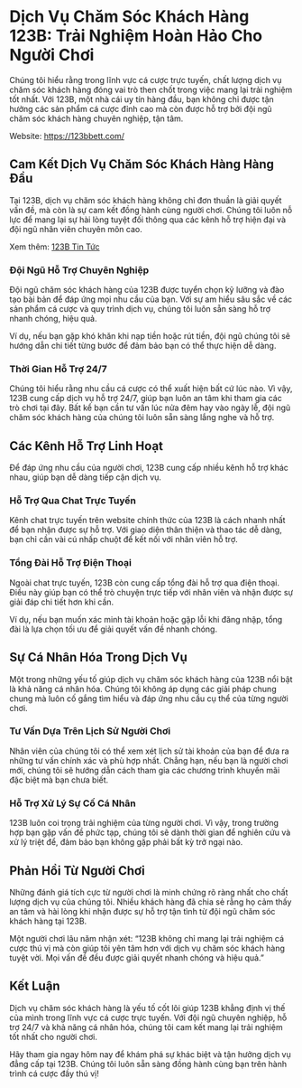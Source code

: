 <h1>Dịch Vụ Chăm Sóc Khách Hàng 123B: Trải Nghiệm Hoàn Hảo Cho Người Chơi</h1>

<p>Chúng tôi hiểu rằng trong lĩnh vực cá cược trực tuyến, chất lượng dịch vụ chăm sóc khách hàng đóng vai trò then chốt trong việc mang lại trải nghiệm tốt nhất. Với 123B, một nhà cái uy tín hàng đầu, bạn không chỉ được tận hưởng các sản phẩm cá cược đỉnh cao mà còn được hỗ trợ bởi đội ngũ chăm sóc khách hàng chuyên nghiệp, tận tâm.</p>

<p>Website:&nbsp;<a href="https://123bbett.com/">https://123bbett.com/</a></p>

<h2>Cam Kết Dịch Vụ Chăm Sóc Khách Hàng Hàng Đầu</h2>

<p>Tại 123B, dịch vụ chăm sóc khách hàng không chỉ đơn thuần là giải quyết vấn đề, mà còn là sự cam kết đồng hành cùng người chơi. Chúng tôi luôn nỗ lực để mang lại sự hài lòng tuyệt đối thông qua các kênh hỗ trợ hiện đại và đội ngũ nhân viên chuyên môn cao.</p>

<p>Xem thêm:&nbsp;<a href="https://123bbett.com/tin-tuc-123b">123B Tin Tức</a></p>

<h3>Đội Ngũ Hỗ Trợ Chuyên Nghiệp</h3>

<p>Đội ngũ chăm sóc khách hàng của 123B được tuyển chọn kỹ lưỡng và đào tạo bài bản để đáp ứng mọi nhu cầu của bạn. Với sự am hiểu sâu sắc về các sản phẩm cá cược và quy trình dịch vụ, chúng tôi luôn sẵn sàng hỗ trợ nhanh chóng, hiệu quả.</p>

<p>Ví dụ, nếu bạn gặp khó khăn khi nạp tiền hoặc rút tiền, đội ngũ chúng tôi sẽ hướng dẫn chi tiết từng bước để đảm bảo bạn có thể thực hiện dễ dàng.</p>

<h3>Thời Gian Hỗ Trợ 24/7</h3>

<p>Chúng tôi hiểu rằng nhu cầu cá cược có thể xuất hiện bất cứ lúc nào. Vì vậy, 123B cung cấp dịch vụ hỗ trợ 24/7, giúp bạn luôn an tâm khi tham gia các trò chơi tại đây. Bất kể bạn cần tư vấn lúc nửa đêm hay vào ngày lễ, đội ngũ chăm sóc khách hàng của chúng tôi luôn sẵn sàng lắng nghe và hỗ trợ.</p>

<h2>Các Kênh Hỗ Trợ Linh Hoạt</h2>

<p>Để đáp ứng nhu cầu của người chơi, 123B cung cấp nhiều kênh hỗ trợ khác nhau, giúp bạn dễ dàng tiếp cận dịch vụ.</p>

<h3>Hỗ Trợ Qua Chat Trực Tuyến</h3>

<p>Kênh chat trực tuyến trên website chính thức của 123B là cách nhanh nhất để bạn nhận được sự hỗ trợ. Với giao diện thân thiện và thao tác dễ dàng, bạn chỉ cần vài cú nhấp chuột để kết nối với nhân viên hỗ trợ.</p>

<h3>Tổng Đài Hỗ Trợ Điện Thoại</h3>

<p>Ngoài chat trực tuyến, 123B còn cung cấp tổng đài hỗ trợ qua điện thoại. Điều này giúp bạn có thể trò chuyện trực tiếp với nhân viên và nhận được sự giải đáp chi tiết hơn khi cần.</p>

<p>Ví dụ, nếu bạn muốn xác minh tài khoản hoặc gặp lỗi khi đăng nhập, tổng đài là lựa chọn tối ưu để giải quyết vấn đề nhanh chóng.</p>

<h2>Sự Cá Nhân Hóa Trong Dịch Vụ</h2>

<p>Một trong những yếu tố giúp dịch vụ chăm sóc khách hàng của 123B nổi bật là khả năng cá nhân hóa. Chúng tôi không áp dụng các giải pháp chung chung mà luôn cố gắng tìm hiểu và đáp ứng nhu cầu cụ thể của từng người chơi.</p>

<h3>Tư Vấn Dựa Trên Lịch Sử Người Chơi</h3>

<p>Nhân viên của chúng tôi có thể xem xét lịch sử tài khoản của bạn để đưa ra những tư vấn chính xác và phù hợp nhất. Chẳng hạn, nếu bạn là người chơi mới, chúng tôi sẽ hướng dẫn cách tham gia các chương trình khuyến mãi đặc biệt mà bạn chưa biết.</p>

<h3>Hỗ Trợ Xử Lý Sự Cố Cá Nhân</h3>

<p>123B luôn coi trọng trải nghiệm của từng người chơi. Vì vậy, trong trường hợp bạn gặp vấn đề phức tạp, chúng tôi sẽ dành thời gian để nghiên cứu và xử lý triệt để, đảm bảo bạn không gặp phải bất kỳ trở ngại nào.</p>

<h2>Phản Hồi Từ Người Chơi</h2>

<p>Những đánh giá tích cực từ người chơi là minh chứng rõ ràng nhất cho chất lượng dịch vụ của chúng tôi. Nhiều khách hàng đã chia sẻ rằng họ cảm thấy an tâm và hài lòng khi nhận được sự hỗ trợ tận tình từ đội ngũ chăm sóc khách hàng tại 123B.</p>

<p>Một người chơi lâu năm nhận xét: &ldquo;123B không chỉ mang lại trải nghiệm cá cược thú vị mà còn giúp tôi yên tâm hơn với dịch vụ chăm sóc khách hàng tuyệt vời. Mọi vấn đề đều được giải quyết nhanh chóng và hiệu quả.&rdquo;</p>

<h2>Kết Luận</h2>

<p>Dịch vụ chăm sóc khách hàng là yếu tố cốt lõi giúp 123B khẳng định vị thế của mình trong lĩnh vực cá cược trực tuyến. Với đội ngũ chuyên nghiệp, hỗ trợ 24/7 và khả năng cá nhân hóa, chúng tôi cam kết mang lại trải nghiệm tốt nhất cho người chơi.</p>

<p>Hãy tham gia ngay hôm nay để khám phá sự khác biệt và tận hưởng dịch vụ đẳng cấp tại 123B. Chúng tôi luôn sẵn sàng đồng hành cùng bạn trên hành trình cá cược đầy thú vị!</p>

